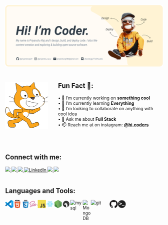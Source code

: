 <!--
**hicodersofficial/hicodersofficial** is a ✨ _special_ ✨ repository because its `README.md` (this file) appears on your GitHub profile.
Here are some ideas to get you started:
- 🔭 I’m currently working on ...
- 🌱 I’m currently learning ...
- 👯 I’m looking to collaborate on ...
- 🤔 I’m looking for help with ...
- 💬 Ask me about ...
- 📫 How to reach me: ...
- 😄 Pronouns: ...
- ⚡ Fun fact: ...
-->

<img src="assets/intro-personal.png" />

<!-- <img src="https://github-readme-stats.vercel.app/api/?username=hicodersofficial&show_icons=true" alt="git stats"> -->

<br />
<br />

## Fun Fact 🎈: <img align="left" height="150" src="https://raw.githubusercontent.com/hicodersofficial/images/main/giphy%20(2).gif" style="margin-right: 2rem;">

• 🔭 I’m currently working on <b>something cool</b> <br/>
• 🌱 I’m currently learning <b>Everything</b><br/>
• 👯 I’m looking to collaborate on anything with cool idea<br/>
• 💬 Ask me about <b>Full Stack</b><br/>
• 📫 Reach me at on instagram: <a href="https://www.instagram.com/hi.coders"><b>@hi.coders</b></a><br/>
</span>

<br />
<br />

## **Connect with me:**

<p>
<a href="https://github.com/priyanshuraj24"> 
    <img src="https://github.githubassets.com/images/modules/logos_page/Octocat.png"  width="47"/>
</a>
<a href="https://www.instagram.com/priyanshu_raz_z/"> 
    <img src="https://cdn-icons-png.flaticon.com/512/174/174855.png" width="30"/>
</a>
<a href="https://www.facebook.com/profile.php?id=100013772356658s"> 
    <img src="https://upload.wikimedia.org/wikipedia/commons/thumb/5/51/Facebook_f_logo_%282019%29.svg/1200px-Facebook_f_logo_%282019%29.svg.png" width="30"/>
</a>
<a  href="https://www.linkedin.com/in/priyanshu-raj-9a9058189/">
    <img  alt="LinkedIn" src="https://play-lh.googleusercontent.com/kMofEFLjobZy_bCuaiDogzBcUT-dz3BBbOrIEjJ-hqOabjK8ieuevGe6wlTD15QzOqw" width="30" />
</a>
<a href="https://discord.gg/TTsSYUJzDa"> 
    <img src="https://cdn-icons-png.flaticon.com/512/2111/2111370.png"  width="35"/>
</a>
<a href="https://codepen.io/hicoders"> 
    <img src="https://cdn.iconscout.com/icon/free/png-256/social-243-96758.png" width="30" />
</a>

<br />
<br />

## **Languages and Tools:**

[<img align="left" alt="Visual Studio Code" width="26px" src="https://raw.githubusercontent.com/github/explore/80688e429a7d4ef2fca1e82350fe8e3517d3494d/topics/visual-studio-code/visual-studio-code.png" />][repo]
[<img align="left" alt="html5" width="26px" src="https://raw.githubusercontent.com/github/explore/80688e429a7d4ef2fca1e82350fe8e3517d3494d/topics/html/html.png" />][repo]
[<img align="left" alt="CSS3" width="26px" src="https://raw.githubusercontent.com/github/explore/80688e429a7d4ef2fca1e82350fe8e3517d3494d/topics/css/css.png" />][repo]
[<img align="left" alt="sass" width="26px" src="https://raw.githubusercontent.com/github/explore/80688e429a7d4ef2fca1e82350fe8e3517d3494d/topics/sass/sass.png" />][repo]
[<img align="left" alt="JavaScript" width="26px" src="https://raw.githubusercontent.com/github/explore/80688e429a7d4ef2fca1e82350fe8e3517d3494d/topics/javascript/javascript.png" />][repo]
[<img align="left" alt="react" width="26px" src="https://raw.githubusercontent.com/github/explore/80688e429a7d4ef2fca1e82350fe8e3517d3494d/topics/react/react.png" />][repo]
[<img align="left" alt="Node.js" width="26px" src="https://raw.githubusercontent.com/github/explore/80688e429a7d4ef2fca1e82350fe8e3517d3494d/topics/nodejs/nodejs.png" />][repo]
[<img align="left" alt="deno" width="26px" src="https://raw.githubusercontent.com/github/explore/361e2821e2dea67711cde99c9c40ed357061cf27/topics/deno/deno.png" />][repo]

[<img align="left" alt="mysql" width="40px" src="https://labs.mysql.com/common/logos/mysql-logo.svg?v2" />][repo]
[<img align="left" alt="MongoDB" width="26px" src="https://www.mongodb.com/assets/images/global/favicon.ico" />][repo]
[<img align="left" alt="git" width="60" src="https://git-scm.com/images/logo@2x.png" />][repo]
[<img align="left" alt="GitHub" width="26px" src="https://raw.githubusercontent.com/github/explore/78df643247d429f6cc873026c0622819ad797942/topics/github/github.png" />][repo]
[<img align="left" alt="html5" width="26px" src="https://raw.githubusercontent.com/github/explore/80688e429a7d4ef2fca1e82350fe8e3517d3494d/topics/terminal/terminal.png" />][repo]

<br />

[repo]: https://github.com/hicodersofficial?tab=repositories

</p>

<!-- ![](https://github-readme-stats.vercel.app/api/top-langs/?username=hicodersofficial)
<img src="https://komarev.com/ghpvc/?username=hicodersofficial" alt="hicodersofficial" /> -->
